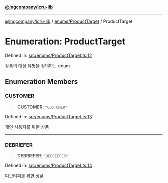 [**@jngcompany/icru-lib**](../../../README.md)

***

[@jngcompany/icru-lib](../../../README.md) / [enums/ProductTarget](../README.md) / ProductTarget

# Enumeration: ProductTarget

Defined in: [src/enums/ProductTarget.ts:12](https://github.com/jngcompany/icru-lib/blob/d3a4d9c24074b22f396121b6f6d7c5106c66ae75/src/enums/ProductTarget.ts#L12)

상품의 대상 유형을 정의하는 enum

## Enumeration Members

### CUSTOMER

> **CUSTOMER**: `"CUSTOMER"`

Defined in: [src/enums/ProductTarget.ts:13](https://github.com/jngcompany/icru-lib/blob/d3a4d9c24074b22f396121b6f6d7c5106c66ae75/src/enums/ProductTarget.ts#L13)

개인 사용자를 위한 상품

***

### DEBRIEFER

> **DEBRIEFER**: `"DEBRIEFER"`

Defined in: [src/enums/ProductTarget.ts:14](https://github.com/jngcompany/icru-lib/blob/d3a4d9c24074b22f396121b6f6d7c5106c66ae75/src/enums/ProductTarget.ts#L14)

디브리퍼를 위한 상품
